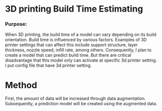 # 3D printing Build Time Estimating
### Purpose: 

When 3D printing, the build time of a model can vary depending on its build orientation. Build time is influenced by various factors. Examples of 3D printer settings that can affect this include support structure, layer thickness, nozzle speed, infill rate, among others. Consequently, I plan to create a model that can predict build time. But there are critical disadvantage that this model only can activate at specific 3d printer setting. I put config file that have 3d printer setting.

# Method
First, the amount of data will be increased through data augmentation. Subsequently, a prediction model will be created using the augmented data.









